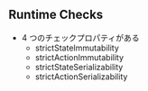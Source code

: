 ## Runtime Checks
- 4 つのチェックプロパティがある
    - strictStateImmutability
    - strictActionImmutability
    - strictStateSerializability
    - strictActionSerializability
